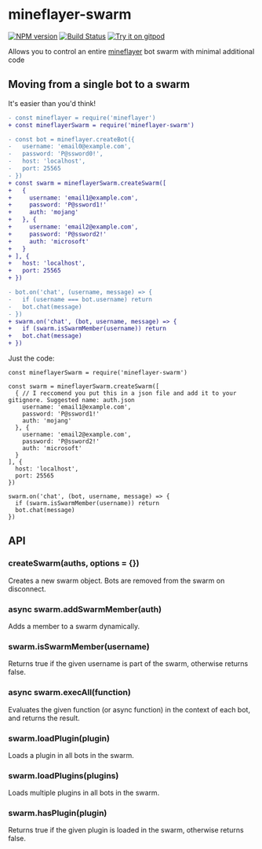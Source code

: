 # mineflayer-swarm
[![NPM version](https://img.shields.io/npm/v/mineflayer-swarm.svg)](http://npmjs.com/package/mineflayer-swarm)
[![Build Status](https://github.com/Pandapip1/mineflayer-swarm/workflows/CI/badge.svg)](https://github.com/Pandapip1/mineflayer-swarm/actions?query=workflow%3A%22CI%22)
[![Try it on gitpod](https://img.shields.io/badge/try-on%20gitpod-brightgreen.svg)](https://gitpod.io/#https://github.com/Pandapip1/mineflayer-swarm)

Allows you to control an entire [mineflayer](https://github.com/PrismarineJS/mineflayer) bot swarm with minimal additional code

## Moving from a single bot to a swarm

It's easier than you'd think!

```diff
- const mineflayer = require('mineflayer')
+ const mineflayerSwarm = require('mineflayer-swarm')

- const bot = mineflayer.createBot({
-   username: 'email0@example.com',
-   password: 'P@ssword0!',
-   host: 'localhost',
-   port: 25565
- })
+ const swarm = mineflayerSwarm.createSwarm([
+   {
+     username: 'email1@example.com',
+     password: 'P@ssword1!'
+     auth: 'mojang'
+   }, {
+     username: 'email2@example.com',
+     password: 'P@ssword2!'
+     auth: 'microsoft'
+   }
+ ], {
+   host: 'localhost',
+   port: 25565
+ })

- bot.on('chat', (username, message) => {
-   if (username === bot.username) return
-   bot.chat(message)
- })
+ swarm.on('chat', (bot, username, message) => {
+   if (swarm.isSwarmMember(username)) return
+   bot.chat(message)
+ })

```
Just the code:
```node
const mineflayerSwarm = require('mineflayer-swarm')

const swarm = mineflayerSwarm.createSwarm([
  { // I reccomend you put this in a json file and add it to your gitignore. Suggested name: auth.json
    username: 'email1@example.com',
    password: 'P@ssword1!'
    auth: 'mojang'
  }, {
    username: 'email2@example.com',
    password: 'P@ssword2!'
    auth: 'microsoft'
  }
], {
  host: 'localhost',
  port: 25565
})

swarm.on('chat', (bot, username, message) => {
  if (swarm.isSwarmMember(username)) return
  bot.chat(message)
})

```
## API

### createSwarm(auths, options = {})

Creates a new swarm object. Bots are removed from the swarm on disconnect.

### async swarm.addSwarmMember(auth)

Adds a member to a swarm dynamically.

### swarm.isSwarmMember(username)

Returns true if the given username is part of the swarm, otherwise returns false.

### async swarm.execAll(function)

Evaluates the given function (or async function) in the context of each bot, and returns the result.

### swarm.loadPlugin(plugin)

Loads a plugin in all bots in the swarm.

### swarm.loadPlugins(plugins)

Loads multiple plugins in all bots in the swarm.

### swarm.hasPlugin(plugin)

Returns true if the given plugin is loaded in the swarm, otherwise returns false.
